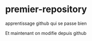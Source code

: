 # premier-repository
apprentissage github qui se passe bien

Et maintenant on modifie depuis github
